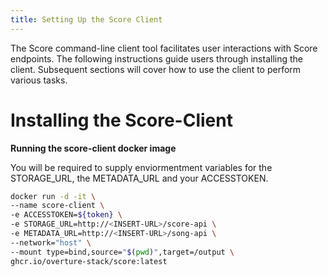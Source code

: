 ```yaml
---
title: Setting Up the Score Client
---
```


The Score command-line client tool facilitates user interactions with Score endpoints. The following instructions guide users through installing the client. Subsequent sections will cover how to use the client to perform various tasks. 
# Installing the Score-Client

**Running the score-client docker image**

You will be required to supply enviormentment variables for the STORAGE_URL, the METADATA_URL and your ACCESSTOKEN.

```bash
docker run -d -it \
--name score-client \
-e ACCESSTOKEN=${token} \
-e STORAGE_URL=http://<INSERT-URL>/score-api \
-e METADATA_URL=http://<INSERT-URL>/song-api \
--network="host" \
--mount type=bind,source="$(pwd)",target=/output \
ghcr.io/overture-stack/score:latest
```